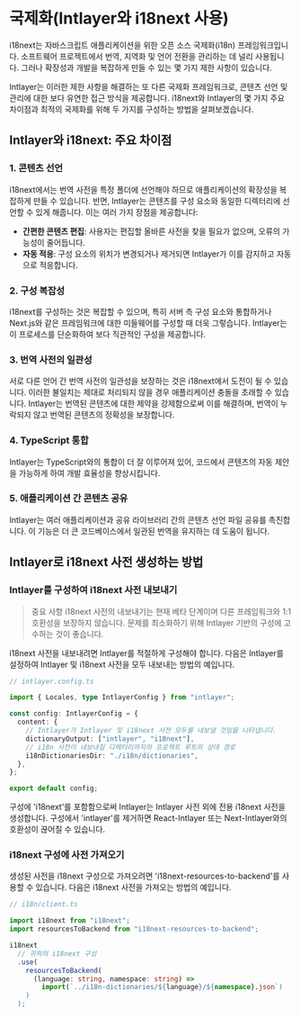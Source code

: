 # 국제화(Intlayer와 i18next 사용)

i18next는 자바스크립트 애플리케이션을 위한 오픈 소스 국제화(i18n) 프레임워크입니다. 소프트웨어 프로젝트에서 번역, 지역화 및 언어 전환을 관리하는 데 널리 사용됩니다. 그러나 확장성과 개발을 복잡하게 만들 수 있는 몇 가지 제한 사항이 있습니다.

Intlayer는 이러한 제한 사항을 해결하는 또 다른 국제화 프레임워크로, 콘텐츠 선언 및 관리에 대한 보다 유연한 접근 방식을 제공합니다. i18next와 Intlayer의 몇 가지 주요 차이점과 최적의 국제화를 위해 두 가지를 구성하는 방법을 살펴보겠습니다.

## Intlayer와 i18next: 주요 차이점

### 1. 콘텐츠 선언

i18next에서는 번역 사전을 특정 폴더에 선언해야 하므로 애플리케이션의 확장성을 복잡하게 만들 수 있습니다. 반면, Intlayer는 콘텐츠를 구성 요소와 동일한 디렉터리에 선언할 수 있게 해줍니다. 이는 여러 가지 장점을 제공합니다:

- **간편한 콘텐츠 편집**: 사용자는 편집할 올바른 사전을 찾을 필요가 없으며, 오류의 가능성이 줄어듭니다.
- **자동 적응**: 구성 요소의 위치가 변경되거나 제거되면 Intlayer가 이를 감지하고 자동으로 적응합니다.

### 2. 구성 복잡성

i18next를 구성하는 것은 복잡할 수 있으며, 특히 서버 측 구성 요소와 통합하거나 Next.js와 같은 프레임워크에 대한 미들웨어를 구성할 때 더욱 그렇습니다. Intlayer는 이 프로세스를 단순화하여 보다 직관적인 구성을 제공합니다.

### 3. 번역 사전의 일관성

서로 다른 언어 간 번역 사전의 일관성을 보장하는 것은 i18next에서 도전이 될 수 있습니다. 이러한 불일치는 제대로 처리되지 않을 경우 애플리케이션 충돌을 초래할 수 있습니다. Intlayer는 번역된 콘텐츠에 대한 제약을 강제함으로써 이를 해결하며, 번역이 누락되지 않고 번역된 콘텐츠의 정확성을 보장합니다.

### 4. TypeScript 통합

Intlayer는 TypeScript와의 통합이 더 잘 이루어져 있어, 코드에서 콘텐츠의 자동 제안을 가능하게 하여 개발 효율성을 향상시킵니다.

### 5. 애플리케이션 간 콘텐츠 공유

Intlayer는 여러 애플리케이션과 공유 라이브러리 간의 콘텐츠 선언 파일 공유를 촉진합니다. 이 기능은 더 큰 코드베이스에서 일관된 번역을 유지하는 데 도움이 됩니다.

## Intlayer로 i18next 사전 생성하는 방법

### Intlayer를 구성하여 i18next 사전 내보내기

> 중요 사항
> i18next 사전의 내보내기는 현재 베타 단계이며 다른 프레임워크와 1:1 호환성을 보장하지 않습니다. 문제를 최소화하기 위해 Intlayer 기반의 구성에 고수하는 것이 좋습니다.

i18next 사전을 내보내려면 Intlayer를 적절하게 구성해야 합니다. 다음은 Intlayer를 설정하여 Intlayer 및 i18next 사전을 모두 내보내는 방법의 예입니다.

```typescript
// intlayer.config.ts

import { Locales, type IntlayerConfig } from "intlayer";

const config: IntlayerConfig = {
  content: {
    // Intlayer가 Intlayer 및 i18next 사전 모두를 내보낼 것임을 나타냅니다.
    dictionaryOutput: ["intlayer", "i18next"],
    // i18n 사전이 내보내질 디렉터리까지의 프로젝트 루트의 상대 경로
    i18nDictionariesDir: "./i18n/dictionaries",
  },
};

export default config;
```

구성에 'i18next'를 포함함으로써 Intlayer는 Intlayer 사전 외에 전용 i18next 사전을 생성합니다. 구성에서 'intlayer'를 제거하면 React-Intlayer 또는 Next-Intlayer와의 호환성이 끊어질 수 있습니다.

### i18next 구성에 사전 가져오기

생성된 사전을 i18next 구성으로 가져오려면 'i18next-resources-to-backend'를 사용할 수 있습니다. 다음은 i18next 사전을 가져오는 방법의 예입니다.

```typescript
// i18n/client.ts

import i18next from "i18next";
import resourcesToBackend from "i18next-resources-to-backend";

i18next
  // 귀하의 i18next 구성
  .use(
    resourcesToBackend(
      (language: string, namespace: string) =>
        import(`../i18n-dictionaries/${language}/${namespace}.json`)
    )
  );
```
